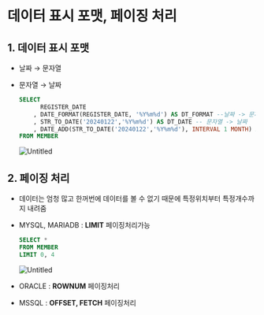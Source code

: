 # 데이터 표시 포맷, 페이징 처리

## 1. 데이터 표시 포맷

- 날짜 → 문자열
- 문자열 → 날짜
    
    ```sql
    SELECT 
    	  REGISTER_DATE
    	, DATE_FORMAT(REGISTER_DATE, '%Y%m%d') AS DT_FORMAT --날짜 -> 문자열
    	, STR_TO_DATE('20240122','%Y%m%d') AS DT_DATE -- 문자열 -> 날짜
    	, DATE_ADD(STR_TO_DATE('20240122','%Y%m%d'), INTERVAL 1 MONTH) AS DT_DATE2 
    FROM MEMBER
    ```
    
    ![Untitled](%E1%84%83%E1%85%A6%E1%84%8B%E1%85%B5%E1%84%90%E1%85%A5%20%E1%84%91%E1%85%AD%E1%84%89%E1%85%B5%20%E1%84%91%E1%85%A9%E1%84%86%E1%85%A2%E1%86%BA,%20%E1%84%91%E1%85%A6%E1%84%8B%E1%85%B5%E1%84%8C%E1%85%B5%E1%86%BC%20%E1%84%8E%E1%85%A5%E1%84%85%E1%85%B5%203b9bb8c86f964373afa70fb762d81ce6/Untitled.png)
    

## 2. 페이징 처리

- 데이터는 엄청 많고 한꺼번에 데이터를 볼 수 없기 때문에 특정위치부터 특정개수까지 내려줌
- MYSQL, MARIADB : **LIMIT** 페이징처리가능
    
    ```sql
    SELECT *
    FROM MEMBER
    LIMIT 0, 4
    ```
    
    ![Untitled](%E1%84%83%E1%85%A6%E1%84%8B%E1%85%B5%E1%84%90%E1%85%A5%20%E1%84%91%E1%85%AD%E1%84%89%E1%85%B5%20%E1%84%91%E1%85%A9%E1%84%86%E1%85%A2%E1%86%BA,%20%E1%84%91%E1%85%A6%E1%84%8B%E1%85%B5%E1%84%8C%E1%85%B5%E1%86%BC%20%E1%84%8E%E1%85%A5%E1%84%85%E1%85%B5%203b9bb8c86f964373afa70fb762d81ce6/Untitled%201.png)
    
- ORACLE : **ROWNUM** 페이징처리
- MSSQL : **OFFSET, FETCH** 페이징처리